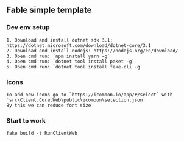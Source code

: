 ## Fable simple template

### Dev env setup
	1. Download and install dotnet sdk 3.1: https://dotnet.microsoft.com/download/dotnet-core/3.1
	2. Download and install nodejs: https://nodejs.org/en/download/
	3. Open cmd run: `npm install yarn -g`
	4. Open cmd run: `dotnet tool install paket -g`
	5. Open cmd run: `dotnet tool install fake-cli -g`
   
### Icons
	To add new icons go to `https://icomoon.io/app/#/select` with `src\Client.Core.Web\public\icomoon\selection.json`
	By this we can reduce font size 

### Start to work
`fake build -t RunClientWeb`